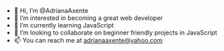- 👋 Hi, I’m @AdrianaAxente
- 👀 I’m interested in becoming a great web developer
- 🌱 I’m currently learning JavaScript
- 💞️ I’m looking to collaborate on beginner friendly projects in JavaScript
- 📫 You can reach me at adrianaaxente@yahoo.com

<!---
AdrianaAxente/AdrianaAxente is a ✨ special ✨ repository because its `README.md` (this file) appears on your GitHub profile.
You can click the Preview link to take a look at your changes.
--->
